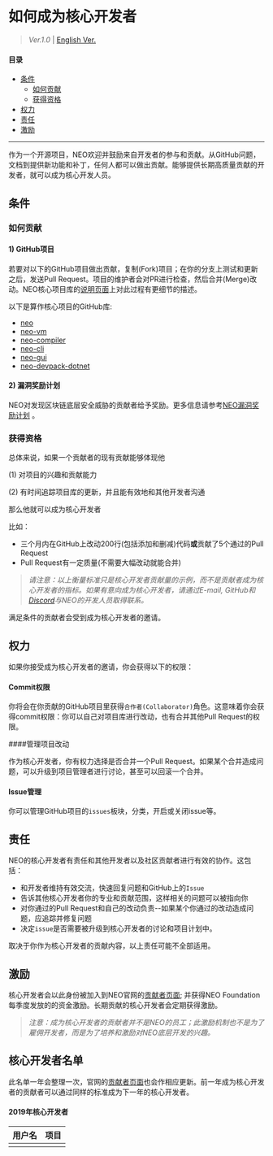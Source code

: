 # 如何成为核心开发者

> *Ver.1.0* \| [English Ver.](How%20to%20Become%20A%20NEO%20Core%20Developer%20V1.0.md)

#### 目录

- [条件](#条件)
  - [如何贡献](#如何贡献)
  - [获得资格](#获得资格)
- [权力](#权力)
- [责任](#责任)
- [激励](#激励)

---

作为一个开源项目，NEO欢迎并鼓励来自开发者的参与和贡献。从GitHub问题，文档到提供新功能和补丁，任何人都可以做出贡献。能够提供长期高质量贡献的开发者，就可以成为核心开发人员。

## 条件

### 如何贡献

#### 1) GitHub项目

若要对以下的GitHub项目做出贡献，复制(Fork)项目；在你的分支上测试和更新之后，发送Pull Request。项目的维护者会对PR进行检查，然后合并(Merge)改动。NEO核心项目库的[说明页面](https://github.com/neo-project/neo#how-to-contribute)上对此过程有更细节的描述。

以下是算作核心项目的GitHub库: 

- [neo](https://github.com/neo-project/neo)
- [neo-vm](https://github.com/neo-project/neo-vm)
- [neo-compiler](https://github.com/neo-project/neo-compiler)
- [neo-cli](https://github.com/neo-project/neo-cli)
- [neo-gui](https://github.com/neo-project/neo-gui)
- [neo-devpack-dotnet](https://github.com/neo-project/neo-devpack-dotnet)

#### 2) 漏洞奖励计划

NEO对发现区块链底层安全威胁的贡献者给予奖励。更多信息请参考[NEO漏洞奖励计划](https://neo.org/dev/bounty) 。

### 获得资格

总体来说，如果一个贡献者的现有贡献能够体现他 

(1) 对项目的兴趣和贡献能力 

(2) 有时间追踪项目库的更新，并且能有效地和其他开发者沟通

那么他就可以成为核心开发者

比如：

- 三个月内在GitHub上改动200行(包括添加和删减)代码**或**贡献了5个通过的Pull Request
- Pull Request有一定质量(不需要大幅改动就能合并)


> *请注意：以上衡量标准只是核心开发者贡献量的示例，而不是贡献者成为核心开发者的指标。如果有意向成为核心开发者，请通过E-mail, GitHub和[Discord](https://discord.io/neo)与NEO的开发人员取得联系。*

满足条件的贡献者会受到成为核心开发者的邀请。


## 权力

如果你接受成为核心开发者的邀请，你会获得以下的权限：

#### Commit权限

你将会在你贡献的GitHub项目里获得`合作者(Collaborator)`角色。这意味着你会获得commit权限：你可以自己对项目库进行改动，也有合并其他Pull Request的权限。

####管理项目改动

作为核心开发者，你有权力选择是否合并一个Pull Request。如果某个合并造成问题，可以升级到项目管理者进行讨论，甚至可以回滚一个合并。

#### Issue管理

你可以管理GitHub项目的`issues`板块，分类，开启或关闭issue等。

## 责任

NEO的核心开发者有责任和其他开发者以及社区贡献者进行有效的协作。这包括：

- 和开发者维持有效交流，快速回复问题和GitHub上的`Issue`
- 告诉其他核心开发者你的专业和贡献范围，这样相关的问题可以被指向你
- 对你通过的Pull Request和自己的改动负责--如果某个你通过的改动造成问题，应追踪并修复问题
- 决定`issue`是否需要被升级到核心开发者的讨论和项目计划中。

取决于你作为核心开发者的贡献内容，以上责任可能不全部适用。

## 激励

核心开发者会以此身份被加入到NEO官网的[贡献者页面](https://neo.org/team); 并获得NEO Foundation每季度发放的的资金激励。长期贡献的核心开发者会定期获得激励。

> *注意：成为核心开发者的贡献者并不是NEO的员工；此激励机制也不是为了雇佣开发者，而是为了培养和激励对NEO底层开发的兴趣。*

## 核心开发者名单

此名单一年会整理一次，官网的[贡献者页面](https://neo.org/team)也会作相应更新。前一年成为核心开发者的贡献者可以通过同样的标准成为下一年的核心开发者。

#### 2019年核心开发者

| 用户名  | 项目   |
| ---- | ---- |
|      |      |
